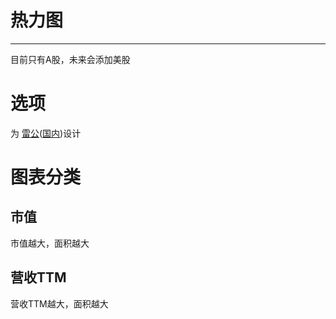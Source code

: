 # 热力图
---
目前只有A股，未来会添加美股

# 选项
为 [雷公](https://www.youtube.com/watch?v=xeB3jubCH08)([国内](https://www.bilibili.com/video/BV1di4y1s7Et))设计

# 图表分类

## 市值
市值越大，面积越大

## 营收TTM
营收TTM越大，面积越大